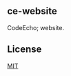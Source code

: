 ## ce-website
CodeEcho; website.

## License
[MIT](https://github.com/octo-potato/op-website/blob/master/LICENSE)
